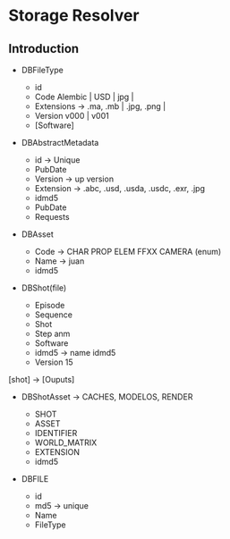 # Storage Resolver 
## Introduction

 * DBFileType
   - id 
   - Code Alembic | USD | jpg |
   - Extensions -> .ma, .mb | .jpg, .png | 
   - Version v000 | v001
   - [Software]

 * DBAbstractMetadata
   - id -> Unique
   - PubDate
   - Version -> up version
   - Extension -> .abc, .usd, .usda, .usdc, .exr, .jpg
   - idmd5
   - PubDate
   - Requests 

 * DBAsset
   - Code -> CHAR PROP ELEM FFXX CAMERA (enum)
   - Name -> juan
   - idmd5

 * DBShot(file)
   - Episode
   - Sequence
   - Shot
   - Step anm
   - Software
   - idmd5 -> name idmd5
   - Version 15

 [shot] -> [Ouputs]
 * DBShotAsset -> CACHES, MODELOS, RENDER 
   - SHOT
   - ASSET
   - IDENTIFIER
   - WORLD_MATRIX
   - EXTENSION
   - idmd5

 * DBFILE
   - id
   - md5 -> unique 
   - Name
   - FileType
  
